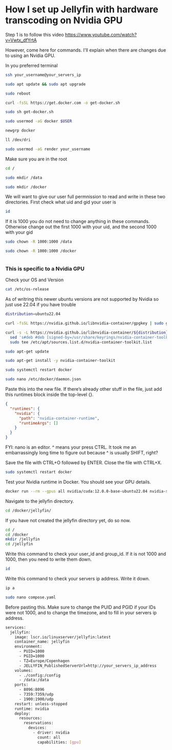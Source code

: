 # How I set up Jellyfin with hardware transcoding on Nvidia GPU

Step 1 is to follow this video https://www.youtube.com/watch?v=Vwtx_dfYrtA

However, come here for commands. I'll explain when there are changes due to using an Nvidia GPU. 

In you preferred terminal

```bash
ssh your_username@your_servers_ip
```

```bash
sudo apt update && sudo apt upgrade
```

```bash
sudo reboot
```

```bash
curl -fsSL https://get.docker.com -o get-docker.sh
```

```bash
sudo sh get-docker.sh
```

```bash
sudo usermod -aG docker $USER
```

```bash
newgrp docker
```

```bash
ll /dev/dri
```

```bash
sudo usermod -aG render your_username
```

Make sure you are in the root
```bash
cd /
```

```bash
sudo mkdir /data
```

```bash
sudo mkdir /docker
```

We will want to give our user full permnission to read and write in these two directories. 
First check what uid and gid your user is
```bash
id
```

If it is 1000 you do not need to change anything in these commands. Otherwise change out the first 1000 with your uid, and the second 1000 with your gid
```bash
sudo chown -R 1000:1000 /data
```

```bash
sudo chown -R 1000:1000 /docker
```

```bash

```

### This is specific to a Nvidia GPU

Check your OS and Version
```bash
cat /etc/os-release
```
As of writring this newer ubuntu versions are not supported by Nvidia so just use 22.04 if you have trouble
```bash
distribution=ubuntu22.04
```

```bash
curl -fsSL https://nvidia.github.io/libnvidia-container/gpgkey | sudo gpg --dearmor -o /usr/share/keyrings/nvidia-container-toolkit-keyring.gpg
```

```bash
curl -s -L https://nvidia.github.io/libnvidia-container/${distribution}/libnvidia-container.list | \
  sed 's#deb #deb [signed-by=/usr/share/keyrings/nvidia-container-toolkit-keyring.gpg] #' | \
  sudo tee /etc/apt/sources.list.d/nvidia-container-toolkit.list
```

```bash
sudo apt-get update
```

```bash
sudo apt-get install -y nvidia-container-toolkit
```

```bash
sudo systemctl restart docker
```

```bash
sudo nano /etc/docker/daemon.json
```

Paste this into the new file. If there’s already other stuff in the file, just add this runtimes block inside the top-level {}.
```json
{
  "runtimes": {
    "nvidia": {
      "path": "nvidia-container-runtime",
      "runtimeArgs": []
    }
  }
}
```
FYI: nano is an editor. ^ means your press CTRL. It took me an embarrassingly long time to figure out because ^ is usually SHIFT, right? 

Save the file with CTRL+O followed by ENTER. Close the file with CTRL+X. 

```bash
sudo systemctl restart docker
```

Test your Nvidia runtime in Docker. You should see your GPU details.
```bash
docker run --rm --gpus all nvidia/cuda:12.0.0-base-ubuntu22.04 nvidia-smi
```

Navigate to the jellyfin directory. 
```bash
cd /docker/jellyfin/
```

If you have not created the jellyfin directory yet, do so now.
```bash
cd /
cd /docker
mkdir /jellyfin
cd /jellyfin
```

Write this command to check your user_id and group_id. If it is not 1000 and 1000, then you need to write them down.
```bash
id
```

Write this command to check your servers ip address. Write it down.
```bash
ip a
```

```bash
sudo nano compose.yaml
```

Before pasting this. Make sure to change the PUID and PGID if your IDs were not 1000, and to change the timezone, and to fill in your servers ip address. 
```bash
services:
  jellyfin:
    image: lscr.io/linuxserver/jellyfin:latest
    container_name: jellyfin
    environment:
      - PUID=1000
      - PGID=1000
      - TZ=Europe/Copenhagen
      - JELLYFIN_PublishedServerUrl=http://your_servers_ip_address
    volumes:
      - ./config:/config
      - /data:/data
    ports:
      - 8096:8096
      - 7359:7359/udp
      - 1900:1900/udp
    restart: unless-stopped
    runtime: nvidia
    deploy:
      resources:
        reservations:
          devices:
            - driver: nvidia
              count: all
              capabilities: [gpu]
```


